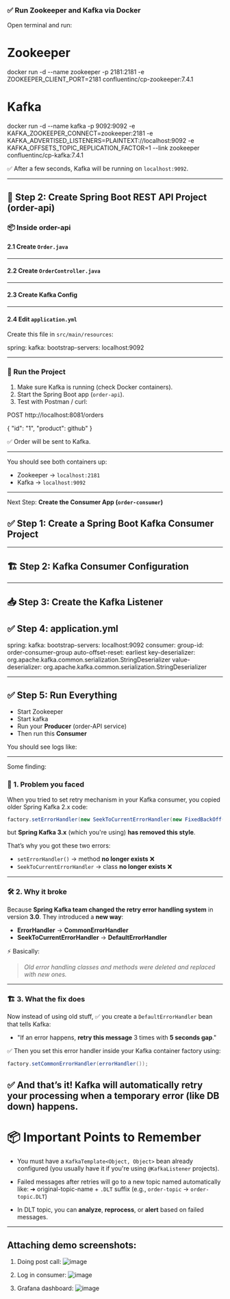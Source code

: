 ### ✅ Run Zookeeper and Kafka via Docker

Open terminal and run:

# Zookeeper
docker run -d --name zookeeper -p 2181:2181 -e ZOOKEEPER_CLIENT_PORT=2181 confluentinc/cp-zookeeper:7.4.1

# Kafka
docker run -d --name kafka -p 9092:9092 -e KAFKA_ZOOKEEPER_CONNECT=zookeeper:2181 -e KAFKA_ADVERTISED_LISTENERS=PLAINTEXT://localhost:9092 -e KAFKA_OFFSETS_TOPIC_REPLICATION_FACTOR=1 --link zookeeper confluentinc/cp-kafka:7.4.1


✅ After a few seconds, Kafka will be running on `localhost:9092`.

---

## 🧱 Step 2: Create Spring Boot REST API Project (order-api)

### 📦 Inside order-api

#### 2.1 Create `Order.java`
---

#### 2.2 Create `OrderController.java`
---

#### 2.3 Create Kafka Config
---

#### 2.4 Edit `application.yml`

Create this file in `src/main/resources`:


spring:
kafka:
bootstrap-servers: localhost:9092

---

### 🏁 Run the Project

1. Make sure Kafka is running (check Docker containers).
2. Start the Spring Boot app (`order-api`).
3. Test with Postman / curl:


POST http://localhost:8081/orders

{
"id": "1",
"product": github"
}

✅ Order will be sent to Kafka.

---
You should see both containers up:
- Zookeeper → `localhost:2181`
- Kafka → `localhost:9092`
---


Next Step: **Create the Consumer App (`order-consumer`)**

## ✅ Step 1: Create a Spring Boot Kafka Consumer Project

---

## 🏗 Step 2: Kafka Consumer Configuration

---

## 📥 Step 3: Create the Kafka Listener


## ✅ Step 4: application.yml

spring:
kafka:
bootstrap-servers: localhost:9092
consumer:
group-id: order-consumer-group
auto-offset-reset: earliest
key-deserializer: org.apache.kafka.common.serialization.StringDeserializer
value-deserializer: org.apache.kafka.common.serialization.StringDeserializer

---

## ✅ Step 5: Run Everything

- Start Zookeeper
- Start kafka
- Run your **Producer** (order-API service)
- Then run this **Consumer**

You should see logs like:


---
Some finding:
### 🧠 1. Problem you faced
When you tried to set retry mechanism in your Kafka consumer,
you copied older Spring Kafka 2.x code:
```java
factory.setErrorHandler(new SeekToCurrentErrorHandler(new FixedBackOff(5000L, 3)));
```
but **Spring Kafka 3.x** (which you're using) **has removed this style**.

That’s why you got these two errors:
- `setErrorHandler()` → method **no longer exists** ❌
- `SeekToCurrentErrorHandler` → class **no longer exists** ❌

---

### 🛠 2. Why it broke
Because **Spring Kafka team changed the retry error handling system** in version **3.0**.
They introduced a **new way**:
- **ErrorHandler** → **CommonErrorHandler**
- **SeekToCurrentErrorHandler** → **DefaultErrorHandler**

⚡ Basically:
> *Old error handling classes and methods were deleted and replaced with new ones.*

---

### 🏗 3. What the fix does
Now instead of using old stuff,
✅ you create a `DefaultErrorHandler` bean that tells Kafka:
- "If an error happens, **retry this message** 3 times with **5 seconds gap**."

✅ Then you set this error handler inside your Kafka container factory using:
```java
factory.setCommonErrorHandler(errorHandler());
```
✅ And that’s it!
Kafka will **automatically retry** your processing when a temporary error (like DB down) happens.
---

# 📦 Important Points to Remember

- You must have a `KafkaTemplate<Object, Object>` bean already configured (you usually have it if you're using `@KafkaListener` projects).
- Failed messages after retries will go to a new topic named automatically like:
  ➔ original-topic-name + `.DLT` suffix
  (e.g., `order-topic` → `order-topic.DLT`)

- In DLT topic, you can **analyze**, **reprocess**, or **alert** based on failed messages.

-----

## Attaching demo screenshots:
1. Doing post call:
![image](https://github.com/user-attachments/assets/44292052-3624-4d9c-81cd-5b7a34d1d2a3)


2. Log in consumer:
![image](https://github.com/user-attachments/assets/535d44ee-1d27-4840-918f-363933aaa38d)

3. Grafana dashboard:
![image](https://github.com/user-attachments/assets/a99904e6-a4ed-4598-a655-b4b865105abc)
